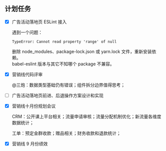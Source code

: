 ## 计划任务

- [x] 广告活动落地页 ESLint 接入

  遇到一个问题：

  ```
  TypeError: Cannot read property 'range' of null
  ```

  删除 node_modules、package-lock.json 或 yarn.lock 文件，重新安装依赖。  
  babel-eslint 版本与其它不知哪个 package 不兼容。

- [x] 营销线代码评审

  @三炮：数据类型基础仍有错误；组件拆分边界值得思考；

- [ ] 广告活动落地页前进、后退操作方案设计和实现

- [x] 营销线十月份规划会议

  CRM：公开课上平台相关；流量申请审核；流量分配机制优化；新流量各维度数据统计；

  工单：预定金群收款；赠品相关；财务收款和退款统计；

- [x] 营销线 9 月份绩效
